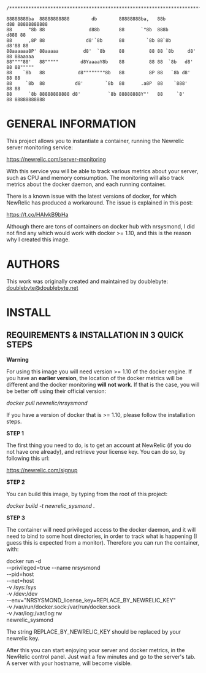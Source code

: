     /***************************************************************************************/

    88888888ba  88888888888        db        88888888ba,   88b           d88 88888888888
    88      "8b 88                d88b       88      `"8b  888b         d888 88
    88      ,8P 88               d8'`8b      88        `8b 88`8b       d8'88 88
    88aaaaaa8P' 88aaaaa         d8'  `8b     88         88 88 `8b     d8' 88 88aaaaa
    88""""88'   88"""""        d8YaaaaY8b    88         88 88  `8b   d8'  88 88"""""
    88    `8b   88            d8""""""""8b   88         8P 88   `8b d8'   88 88
    88     `8b  88           d8'        `8b  88      .a8P  88    `888'    88 88
    88      `8b 88888888888 d8'          `8b 88888888Y"'   88     `8'     88 88888888888

GENERAL INFORMATION
============
This project allows you to instantiate a container, running the Newrelic server monitoring service:

 https://newrelic.com/server-monitoring

With this service you will be able to track various metrics about your server, such as CPU and memory consumption.
The monitoring will also track metrics about the docker daemon, and each running container.

There is a known issue with the latest versions of docker, for which NewRelic has produced a workaround. The issue is explained in this post:

 https://t.co/HAlvkB9bHa

Although there are tons of containers on docker hub with nrsysmond, I did not find any which would work with docker >= 1.10, and this is the reason why I created this image.

AUTHORS
=======
This work was originally created and maintained by doublebyte: doublebyte@doublebyte.net

INSTALL
==========
REQUIREMENTS & INSTALLATION IN 3 QUICK STEPS
--------------------------------------------

**Warning**

For using this image you will need version >= 1.10 of the docker engine. If you have an **earlier version**, the location of the docker metrics will be different and the docker monitoring **will not work**.
If that is the case, you will be better off using their official version:

 _docker pull newrelic/nrsysmond_

If you have a version of docker that is >= 1.10, please follow the installation steps.

**STEP 1**

The first thing you need to do, is to get an account at NewRelic (if you do not have one already), and retrieve your license key.
You can do so, by following this url:

 https://newrelic.com/signup

**STEP 2**

You can build this image, by typing from the root of this project:

 _docker build -t newrelic_sysmond ._

**STEP 3**

The container will need privileged access to the docker daemon, and it will need to bind to some host directories, in order to track what is happening (I guess this is expected from a monitor). 
Therefore you can run the container, with:

 docker run -d \
 --privileged=true --name nrsysmond \
 --pid=host \
 --net=host \
 -v /sys:/sys \
 -v /dev:/dev \
 --env="NRSYSMOND_license_key=REPLACE_BY_NEWRELIC_KEY" \
 -v /var/run/docker.sock:/var/run/docker.sock \
 -v /var/log:/var/log:rw \
 newrelic_sysmond

The string REPLACE_BY_NEWRELIC_KEY should be replaced by your newrelic key.

After this you can start enjoying your server and docker metrics, in the NewRelic control panel. Just wait a few minutes and go to the server's tab. A server with your hostname, will become visible.

